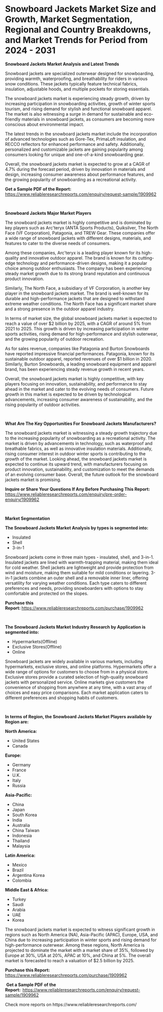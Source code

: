 <p><h1>Snowboard Jackets Market Size and Growth, Market Segmentation, Regional and Country Breakdowns, and Market Trends for Period from 2024 -  2031</h1></p><p><strong>Snowboard Jackets Market Analysis and Latest Trends</strong></p>
<p><p>Snowboard jackets are specialized outerwear designed for snowboarding, providing warmth, waterproofing, and breathability for riders in various snow conditions. These jackets typically feature technical fabrics, insulation, adjustable hoods, and multiple pockets for storing essentials.</p><p>The snowboard jackets market is experiencing steady growth, driven by increasing participation in snowboarding activities, growth of winter sports tourism, and rising demand for stylish and functional snowboard apparel. The market is also witnessing a surge in demand for sustainable and eco-friendly materials in snowboard jackets, as consumers are becoming more conscious about environmental impact.</p><p>The latest trends in the snowboard jackets market include the incorporation of advanced technologies such as Gore-Tex, PrimaLoft insulation, and RECCO reflectors for enhanced performance and safety. Additionally, personalized and customizable jackets are gaining popularity among consumers looking for unique and one-of-a-kind snowboarding gear.</p><p>Overall, the snowboard jackets market is expected to grow at a CAGR of 4.7% during the forecast period, driven by innovation in materials and design, increasing consumer awareness about performance features, and the growing popularity of snowboarding as a recreational activity.</p></p>
<p><strong>Get a Sample PDF of the Report:&nbsp;</strong> <a href="https://www.reliableresearchreports.com/enquiry/request-sample/1909962">https://www.reliableresearchreports.com/enquiry/request-sample/1909962</a></p>
<p>&nbsp;</p>
<p><strong>Snowboard Jackets Major Market Players</strong></p>
<p><p>The snowboard jackets market is highly competitive and is dominated by key players such as Arc'teryx (ANTA Sports Products), Quiksilver, The North Face (VF Corporation), Patagonia, and TREW Gear. These companies offer a wide range of snowboard jackets with different designs, materials, and features to cater to the diverse needs of consumers.</p><p>Among these companies, Arc'teryx is a leading player known for its high-quality and innovative outdoor apparel. The brand is known for its cutting-edge technology and performance-driven designs, making it a popular choice among outdoor enthusiasts. The company has been experiencing steady market growth due to its strong brand reputation and continuous product innovation.</p><p>Similarly, The North Face, a subsidiary of VF Corporation, is another key player in the snowboard jackets market. The brand is well-known for its durable and high-performance jackets that are designed to withstand extreme weather conditions. The North Face has a significant market share and a strong presence in the outdoor apparel industry.</p><p>In terms of market size, the global snowboard jackets market is expected to reach a value of over $2 billion by 2025, with a CAGR of around 5% from 2021 to 2025. This growth is driven by increasing participation in winter sports activities, rising demand for high-performance and stylish outerwear, and the growing popularity of outdoor recreation.</p><p>As for sales revenue, companies like Patagonia and Burton Snowboards have reported impressive financial performances. Patagonia, known for its sustainable outdoor apparel, reported revenues of over $1 billion in 2020. Similarly, Burton Snowboards, a leading snowboard equipment and apparel brand, has been experiencing steady revenue growth in recent years.</p><p>Overall, the snowboard jackets market is highly competitive, with key players focusing on innovation, sustainability, and performance to stay ahead in the market and cater to the evolving needs of consumers. Future growth in this market is expected to be driven by technological advancements, increasing consumer awareness of sustainability, and the rising popularity of outdoor activities.</p></p>
<p>&nbsp;</p>
<p><strong>What Are The Key Opportunities For Snowboard Jackets Manufacturers?</strong></p>
<p><p>The snowboard jackets market is witnessing a steady growth trajectory due to the increasing popularity of snowboarding as a recreational activity. The market is driven by advancements in technology, such as waterproof and breathable fabrics, as well as innovative insulation materials. Additionally, rising consumer interest in outdoor winter sports is contributing to the growth of the market. Looking ahead, the snowboard jackets market is expected to continue its upward trend, with manufacturers focusing on product innovation, sustainability, and customization to meet the demands of an evolving consumer base. Overall, the future outlook for the snowboard jackets market is promising.</p></p>
<p><strong>Inquire or Share Your Questions If Any Before Purchasing This Report:</strong> <a href="https://www.reliableresearchreports.com/enquiry/pre-order-enquiry/1909962">https://www.reliableresearchreports.com/enquiry/pre-order-enquiry/1909962</a></p>
<p>&nbsp;</p>
<p><strong>Market Segmentation</strong></p>
<p><strong>The Snowboard Jackets Market Analysis by types is segmented into:</strong></p>
<p><ul><li>Insulated</li><li>Shell</li><li>3-in-1</li></ul></p>
<p><p>Snowboard jackets come in three main types - insulated, shell, and 3-in-1. Insulated jackets are lined with warmth-trapping material, making them ideal for cold weather. Shell jackets are lightweight and provide protection from wind and moisture, making them suitable for mild conditions or layering. 3-in-1 jackets combine an outer shell and a removable inner liner, offering versatility for varying weather conditions. Each type caters to different preferences and needs, providing snowboarders with options to stay comfortable and protected on the slopes.</p></p>
<p><strong>Purchase this Report:&nbsp;</strong><a href="https://www.reliableresearchreports.com/purchase/1909962">https://www.reliableresearchreports.com/purchase/1909962</a></p>
<p>&nbsp;</p>
<p><strong>The Snowboard Jackets Market Industry Research by Application is segmented into:</strong></p>
<p><ul><li>Hypermarkets(Offline)</li><li>Exclusive Stores(Offline)</li><li>Online</li></ul></p>
<p><p>Snowboard jackets are widely available in various markets, including hypermarkets, exclusive stores, and online platforms. Hypermarkets offer a wide range of options for customers to choose from in a physical store. Exclusive stores provide a curated selection of high-quality snowboard jackets with personalized service. Online markets give customers the convenience of shopping from anywhere at any time, with a vast array of choices and easy price comparisons. Each market application caters to different preferences and shopping habits of customers.</p></p>
<p>&nbsp;</p>
<p><strong>In terms of Region, the Snowboard Jackets Market Players available by Region are:</strong></p>
<p>
    <p> <strong> North America: </strong>
        <ul>
            <li>United States</li>
            <li>Canada</li>
        </ul>
        </p> 
    <p> <strong> Europe: </strong>
        <ul>
            <li>Germany</li>
            <li>France</li>
            <li>U.K.</li>
            <li>Italy</li>
            <li>Russia</li>
        </ul>
        </p> 
    <p> <strong> Asia-Pacific: </strong>
        <ul>
            <li>China</li>
            <li>Japan</li>
            <li>South Korea</li>
            <li>India</li>
            <li>Australia</li>
            <li>China Taiwan</li>
            <li>Indonesia</li>
            <li>Thailand</li>
            <li>Malaysia</li>
        </ul>
        </p> 
    <p> <strong> Latin America: </strong>
        <ul>
            <li>Mexico</li>
            <li>Brazil</li>
            <li>Argentina Korea</li>
            <li>Colombia</li>
        </ul>
        </p> 
    <p> <strong> Middle East & Africa: </strong>
        <ul>
            <li>Turkey</li>
            <li>Saudi</li>
            <li>Arabia</li>
            <li>UAE</li>
            <li>Korea</li>
        </ul>
    </p>
    </p>
<p><p>The snowboard jackets market is expected to witness significant growth in regions such as North America (NA), Asia-Pacific (APAC), Europe, USA, and China due to increasing participation in winter sports and rising demand for high-performance outerwear. Among these regions, North America is projected to dominate the market with a market share of 35%, followed by Europe at 30%, USA at 20%, APAC at 10%, and China at 5%. The overall market is forecasted to reach a valuation of $2.5 billion by 2025.</p></p>
<p><strong>Purchase this Report: </strong><a href="https://www.reliableresearchreports.com/purchase/1909962">https://www.reliableresearchreports.com/purchase/1909962</a></p>
<p>&nbsp;<strong>Get a Sample PDF of the Report:&nbsp;&nbsp;</strong><a href="https://www.reliableresearchreports.com/enquiry/request-sample/1909962">https://www.reliableresearchreports.com/enquiry/request-sample/1909962</a></p>
<p><strong></strong></p>
<p>Check more reports on https://www.reliableresearchreports.com/</p>